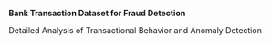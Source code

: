 **Bank Transaction Dataset for Fraud Detection**

Detailed Analysis of Transactional Behavior and Anomaly Detection

